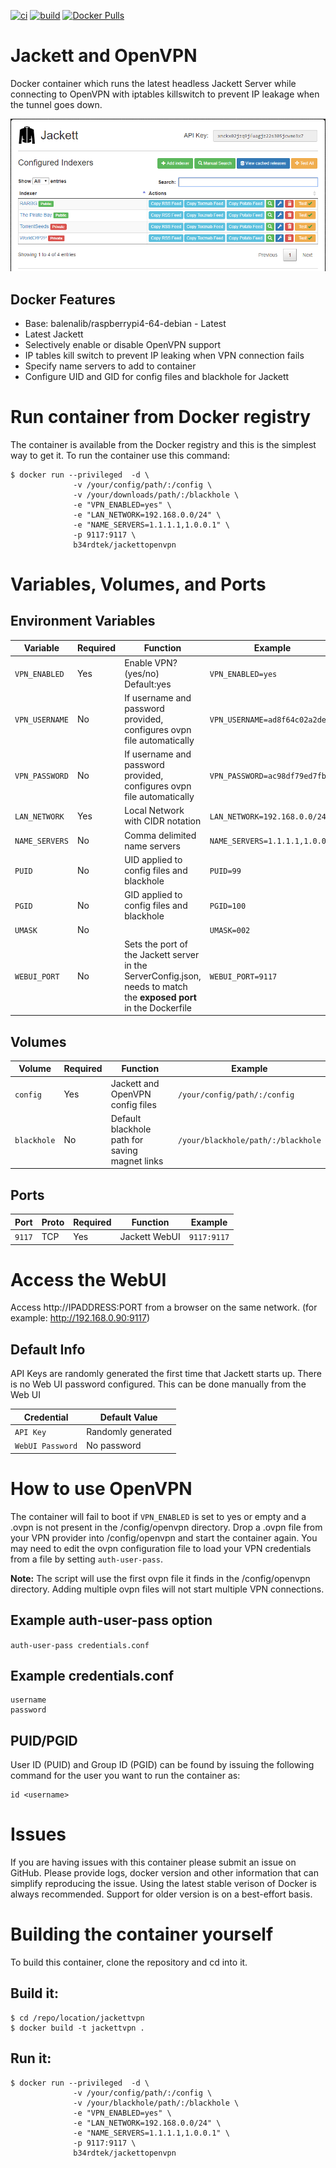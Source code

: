 [![ci](https://github.com/b34rd-tek/jackettopenvpn/actions/workflows/docker.yml/badge.svg)](https://github.com/b34rd-tek/jackettopenvpn/actions/workflows/docker.yml)  [![build](https://github.com/b34rd-tek/jackettopenvpn/actions/workflows/trivy.yml/badge.svg)](https://github.com/b34rd-tek/jackettopenvpn/actions/workflows/trivy.yml)  [![Docker Pulls](https://img.shields.io/docker/pulls/b34rdtek/jackettopenvpn.svg)](https://hub.docker.com/r/b34rdtek/jackettopenvpn/)

[preview]: https://raw.githubusercontent.com/DyonR/docker-templates/master/Screenshots/jackettvpn/jackettvpn-mainpage.png "Jackett Preview"

# Jackett and OpenVPN
Docker container which runs the latest headless Jackett Server while connecting to OpenVPN with iptables killswitch to prevent IP leakage when the tunnel goes down.

![alt text][preview]

## Docker Features
* Base: balenalib/raspberrypi4-64-debian - Latest
* Latest Jackett
* Selectively enable or disable OpenVPN support
* IP tables kill switch to prevent IP leaking when VPN connection fails
* Specify name servers to add to container
* Configure UID and GID for config files and blackhole for Jackett

# Run container from Docker registry
The container is available from the Docker registry and this is the simplest way to get it.
To run the container use this command:

```
$ docker run --privileged  -d \
              -v /your/config/path/:/config \
              -v /your/downloads/path/:/blackhole \
              -e "VPN_ENABLED=yes" \
              -e "LAN_NETWORK=192.168.0.0/24" \
              -e "NAME_SERVERS=1.1.1.1,1.0.0.1" \
              -p 9117:9117 \
              b34rdtek/jackettopenvpn
```

# Variables, Volumes, and Ports
## Environment Variables
| Variable | Required | Function | Example |
|----------|----------|----------|----------|
|`VPN_ENABLED`| Yes | Enable VPN? (yes/no) Default:yes|`VPN_ENABLED=yes`|
|`VPN_USERNAME`| No | If username and password provided, configures ovpn file automatically |`VPN_USERNAME=ad8f64c02a2de`|
|`VPN_PASSWORD`| No | If username and password provided, configures ovpn file automatically |`VPN_PASSWORD=ac98df79ed7fb`|
|`LAN_NETWORK`| Yes | Local Network with CIDR notation |`LAN_NETWORK=192.168.0.0/24`|
|`NAME_SERVERS`| No | Comma delimited name servers |`NAME_SERVERS=1.1.1.1,1.0.0.1`|
|`PUID`| No | UID applied to config files and blackhole |`PUID=99`|
|`PGID`| No | GID applied to config files and blackhole |`PGID=100`|
|`UMASK`| No | |`UMASK=002`|
|`WEBUI_PORT`| No | Sets the port of the Jackett server in the ServerConfig.json, needs to match the **exposed port** in the Dockerfile  |`WEBUI_PORT=9117`|

## Volumes
| Volume | Required | Function | Example |
|----------|----------|----------|----------|
| `config` | Yes | Jackett and OpenVPN config files | `/your/config/path/:/config`|
| `blackhole` | No | Default blackhole path for saving magnet links | `/your/blackhole/path/:/blackhole`|

## Ports
| Port | Proto | Required | Function | Example |
|----------|----------|----------|----------|----------|
| `9117` | TCP | Yes | Jackett WebUI | `9117:9117`|

# Access the WebUI
Access http://IPADDRESS:PORT from a browser on the same network. (for example: http://192.168.0.90:9117)

## Default Info
API Keys are randomly generated the first time that Jackett starts up. There is no Web UI password configured. This can be done manually from the Web UI

| Credential | Default Value |
|----------|----------|
|`API Key`| Randomly generated |
|`WebUI Password`| No password |

# How to use OpenVPN
The container will fail to boot if `VPN_ENABLED` is set to yes or empty and a .ovpn is not present in the /config/openvpn directory. Drop a .ovpn file from your VPN provider into /config/openvpn and start the container again. You may need to edit the ovpn configuration file to load your VPN credentials from a file by setting `auth-user-pass`.

**Note:** The script will use the first ovpn file it finds in the /config/openvpn directory. Adding multiple ovpn files will not start multiple VPN connections.

## Example auth-user-pass option
`auth-user-pass credentials.conf`

## Example credentials.conf
```
username
password
```

## PUID/PGID
User ID (PUID) and Group ID (PGID) can be found by issuing the following command for the user you want to run the container as:

```
id <username>
```

# Issues
If you are having issues with this container please submit an issue on GitHub.
Please provide logs, docker version and other information that can simplify reproducing the issue.
Using the latest stable verison of Docker is always recommended. Support for older version is on a best-effort basis.

# Building the container yourself
To build this container, clone the repository and cd into it.

## Build it:
```
$ cd /repo/location/jackettvpn
$ docker build -t jackettvpn .
```
## Run it:
```
$ docker run --privileged  -d \
              -v /your/config/path/:/config \
              -v /your/blackhole/path/:/blackhole \
              -e "VPN_ENABLED=yes" \
              -e "LAN_NETWORK=192.168.0.0/24" \
              -e "NAME_SERVERS=1.1.1.1,1.0.0.1" \
              -p 9117:9117 \
              b34rdtek/jackettopenvpn
```
